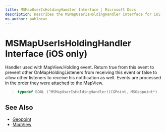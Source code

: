 ```yaml
---
title: MSMapUserIsHoldingHandler Interface | Microsoft Docs
description: Describes the MSMapUserIsHoldingHandler interface for iOS and provides the interface's syntax and additional references.
ms.author: pablocan
---
```


# MSMapUserIsHoldingHandler Interface (iOS only)

Handler used with MapView.Holding event. Return true from this event to prevent other OnMapHoldingListeners from receiving this event or false to allow other listeners to receive his notification as well. Events are processed in the order they were attached to the MapView.

>```objectivec
> typedef BOOL (^MSMapUserIsHoldingHandler)(CGPoint, MSGeopoint*)
>```

## See Also

* [Geopoint](../Geopoint-class.md)
* [MapView](../MapView-class.md)